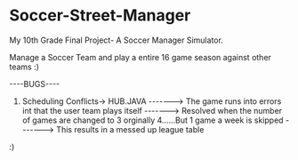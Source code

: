 # Soccer-Street-Manager
My 10th Grade Final Project- A Soccer Manager Simulator.

Manage a Soccer Team and play a entire 16 game season against other teams  :)



----BUGS----
1) Scheduling Conflicts-> HUB.JAVA 
-------> The game runs into errors int that the user team plays itself 
-------> Resolved when the number of games are changed to 3 orginally 4......But 1 game a week is skipped
-------> This results in a messed up league table

:)
